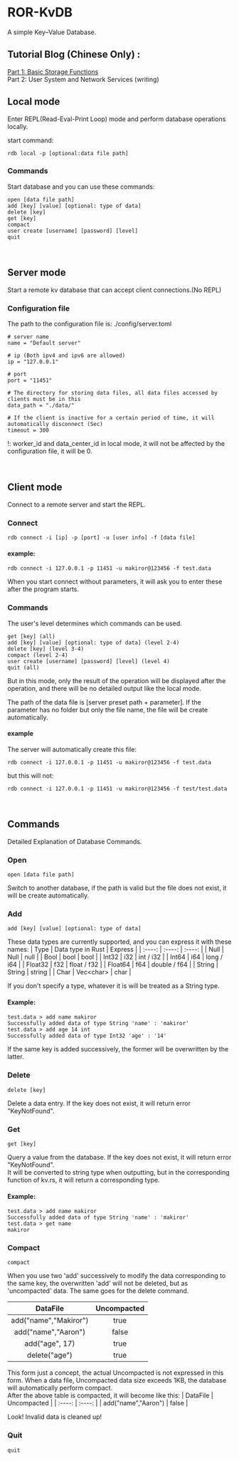 # ROR-KvDB
A simple Key–Value Database.   

## Tutorial Blog (Chinese Only) :    
<a href="https://github.com/MAKIROR/Makiror_Articles/blob/main/articles_zh_cn/Rust/Make_a_simple_KV_database_with_Rust.md" target="_blank">Part 1: Basic Storage Functions</a></br>
Part 2: User System and Network Services (writing)

## Local mode
Enter REPL(Read-Eval-Print Loop) mode and perform database operations locally.

start command:
```
rdb local -p [optional:data file path]
```
### Commands
Start database and you can use these commands:

```
open [data file path]
add [key] [value] [optional: type of data]
delete [key]
get [key]
compact
user create [username] [password] [level]
quit
```
<br>


## Server mode
Start a remote kv database that can accept client connections.(No REPL)

### Configuration file
The path to the configuration file is: ./config/server.toml
```
# server name
name = "Default server"

# ip (Both ipv4 and ipv6 are allowed)
ip = "127.0.0.1"

# port
port = "11451"

# The directory for storing data files, all data files accessed by clients must be in this
data_path = "./data/"

# If the client is inactive for a certain period of time, it will automatically disconnect (Sec)
timeout = 300
```
!: worker_id and data_center_id in local mode, it will not be affected by the configuration file, it will be 0.

<br>

## Client mode
Connect to a remote server and start the REPL.
### Connect
```
rdb connect -i [ip] -p [port] -u [user info] -f [data file]
```
#### example:
```
rdb connect -i 127.0.0.1 -p 11451 -u makiror@123456 -f test.data
```
When you start connect without parameters, it will ask you to enter these after the program starts.
<br>

### Commands 
The user's level determines which commands can be used.
```
get [key] (all)
add [key] [value] [optional: type of data] (level 2-4)
delete [key] (level 3-4)
compact (level 2-4)
user create [username] [password] [level] (level 4)
quit (all)
```

  But in this mode, only the result of the operation will be displayed after the operation, and there will be no detailed output like the local mode.

  The path of the data file is [server preset path + parameter]. If the parameter has no folder but only the file name, the file will be create automatically.

#### example
The server will automatically create this file:
```
rdb connect -i 127.0.0.1 -p 11451 -u makiror@123456 -f test.data
```
but this will not:
```
rdb connect -i 127.0.0.1 -p 11451 -u makiror@123456 -f test/test.data
```

<br>

## Commands
Detailed Explanation of Database Commands.
### Open
```
open [data file path]
```
Switch to another database, if the path is valid but the file does not exist, it will be create automatically.

### Add
```
add [key] [value] [optional: type of data]
```
These data types are currently supported, and you can express it with these names:
| Type | Data type in Rust | Express |
| :----: | :----: | :----: |
| Null | Null | null |
| Bool | bool | bool |
| Int32 | i32 | int / i32 |
| Int64 | i64 | long / i64 |
| Float32 | f32 | float / f32 |
| Float64 | f64 | double / f64 |
| String | String | string |
| Char | Vec\<char> | char |

If you don't specify a type, whatever it is will be treated as a String type.

#### Example:
```
test.data > add name makiror
Successfully added data of type String 'name' : 'makiror'
test.data > add age 14 int
Successfully added data of type Int32 'age' : '14'
```
If the same key is added successively, the former will be overwritten by the latter.

### Delete
```
delete [key]
```
Delete a data entry. If the key does not exist, it will return error "KeyNotFound".

### Get
```
get [key]
```
Query a value from the database. If the key does not exist, it will return error "KeyNotFound".     
It will be converted to string type when outputting, but in the corresponding function of kv.rs, it will return a corresponding type.

#### Example:
```
test.data > add name makiror
Successfully added data of type String 'name' : 'makiror'
test.data > get name
makiror
```

### Compact
```
compact
```
When you use two 'add' successively to modify the data corresponding to the same key, the overwritten  'add' will not be deleted, but as 'uncompacted' data. The same goes for the delete command.

| DataFile | Uncompacted  |
| :----: | :----: |
| add("name","Makiror") | true |
| add("name","Aaron") | false |
| add("age", 17) | true |
| delete("age") | true |

This form just a concept, the actual Uncompacted is not expressed in this form. When a data file, Uncompacted data size exceeds 1KB, the database will automatically perform compact.    
After the above table is compacted, it will become like this:
| DataFile | Uncompacted  |
| :----: | :----: |
| add("name","Aaron") | false |

Look! Invalid data is cleaned up!

### Quit
```
quit
```